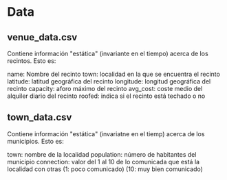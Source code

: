 # Data

## venue_data.csv
Contiene información "estática" (invariante en el tiempo) acerca de los recintos. Esto es:

name: Nombre del recinto
town: localidad en la que se encuentra el recinto
latitude: latitud geográfica del recinto
longitude: longitud geográfica del recinto
capacity: aforo máximo del recinto
avg_cost: coste medio del alquiler diario del recinto
roofed: indica si el recinto está techado o no


## town_data.csv
Contiene información "estática" (invariatne en el tiemp) acerca de los municipios. Esto es:

town: nombre de la localidad
population: número de habitantes del municipio
connection: valor del 1 al 10 de lo comunicada que está la localidad con otras (1: poco comunicado) (10: muy bien comunicado)

